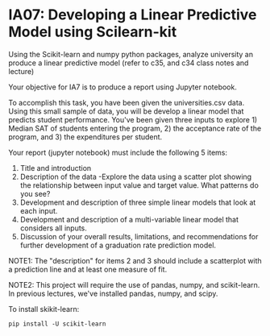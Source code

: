 # IA07: Developing a Linear Predictive Model using Scilearn-kit

Using the Scikit-learn and numpy python packages, analyze university an produce a linear predictive model (refer to c35, and c34 class notes and lecture)

Your objective for IA7 is to produce a report using Jupyter notebook.

To accomplish this task, you have been given the universities.csv data. Using this small sample of data, you will be develop a linear model that predicts student performance. You've been given three inputs to explore 1) Median SAT of students entering the program, 2) the acceptance rate of the program, and 3) the expenditures per student.

Your report (jupyter notebook) must include the following 5 items:

1. Title and introduction
1. Description of the data -Explore the data using a scatter plot showing the relationship between input value and target value. What patterns do you see?
1. Development and description of three simple linear models that look at each input.
1. Development and description of a multi-variable linear model that considers all inputs.
1. Discussion of your overall results, limitations, and recommendations for further development of a graduation rate prediction model.

NOTE1: The "description" for items 2 and 3 should include a scatterplot with a prediction line and at least one measure of fit.

NOTE2:
This project will require the use of pandas, numpy, and scikit-learn. In previous lectures, we've installed pandas, numpy, and scipy.

To install skikit-learn:

```
pip install -U scikit-learn
```
